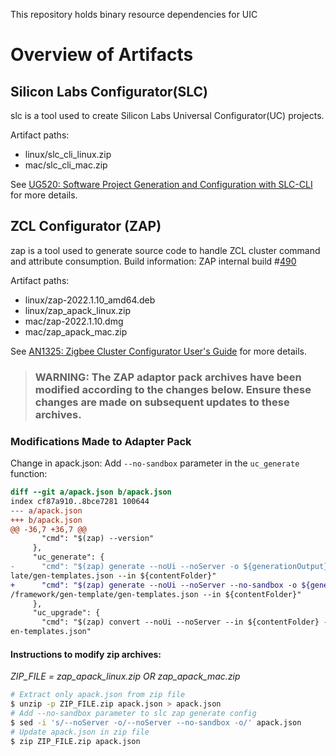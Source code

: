 This repository holds binary resource dependencies for UIC

# Overview of Artifacts

## Silicon Labs Configurator(SLC)
slc is a tool used to create Silicon Labs Universal Configurator(UC) projects.

Artifact paths:
- linux/slc_cli_linux.zip
- mac/slc_cli_mac.zip

See [UG520: Software Project Generation and
Configuration with SLC-CLI](https://www.silabs.com/documents/public/user-guides/ug520-software-project-generation-configuration-with-slc-cli.pdf) for more details.


## ZCL Configurator (ZAP)
zap is a tool used to generate source code to handle ZCL cluster command and attribute consumption.
Build information: ZAP internal build #[490](https://jenkins-cbs-gecko-sdk.silabs.net/job/ZAP/job/silabs/490/)

Artifact paths:
- linux/zap-2022.1.10_amd64.deb
- linux/zap_apack_linux.zip
- mac/zap-2022.1.10.dmg
- mac/zap_apack_mac.zip


See [AN1325: Zigbee Cluster Configurator User's Guide](https://www.silabs.com/documents/public/application-notes/an1325-zigbee-cluster-configurator-users-guide.pdf) for more details.

> ### **WARNING**: The ZAP adaptor pack archives have been modified according to the changes below. Ensure these changes are made on subsequent updates to these archives.

### Modifications Made to Adapter Pack

Change in apack.json: Add `--no-sandbox` parameter in the `uc_generate` function:
```diff
diff --git a/apack.json b/apack.json
index cf87a910..8bce7281 100644
--- a/apack.json
+++ b/apack.json
@@ -36,7 +36,7 @@
       "cmd": "$(zap) --version"
     },
     "uc_generate": {
-      "cmd": "$(zap) generate --noUi --noServer -o ${generationOutput} --zcl ${sdkRoot}/app/zcl/zcl-zap.json --generationTemplate ${sdkRoot}/protocol/zigbee/app/framework/gen-temp
late/gen-templates.json --in ${contentFolder}"
+      "cmd": "$(zap) generate --noUi --noServer --no-sandbox -o ${generationOutput} --zcl ${sdkRoot}/app/zcl/zcl-zap.json --generationTemplate ${sdkRoot}/protocol/zigbee/app
/framework/gen-template/gen-templates.json --in ${contentFolder}"
     },
     "uc_upgrade": {
       "cmd": "$(zap) convert --noUi --noServer --in ${contentFolder} --zcl ${sdkRoot}/app/zcl/zcl-zap.json --generationTemplate ${sdkRoot}/protocol/zigbee/app/framework/gen-template/g
en-templates.json"
```

#### Instructions to modify zip archives:

*ZIP_FILE = zap_apack_linux.zip OR zap_apack_mac.zip*

```bash
# Extract only apack.json from zip file
$ unzip -p ZIP_FILE.zip apack.json > apack.json
# Add --no-sandbox parameter to slc zap generate config
$ sed -i 's/--noServer -o/--noServer --no-sandbox -o/' apack.json
# Update apack.json in zip file
$ zip ZIP_FILE.zip apack.json
```
